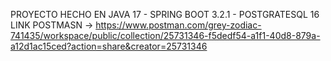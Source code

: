 PROYECTO HECHO EN JAVA 17 - SPRING BOOT 3.2.1 - POSTGRATESQL 16
LINK POSTMASN -> https://www.postman.com/grey-zodiac-741435/workspace/public/collection/25731346-f5dedf54-a1f1-40d8-879a-a12d1ac15ced?action=share&creator=25731346
